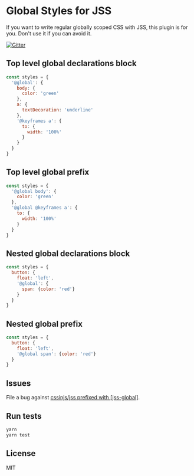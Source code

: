 # Global Styles for JSS

If you want to write regular globally scoped CSS with JSS, this plugin is for you. Don't use it if you can avoid it.

[![Gitter](https://badges.gitter.im/JoinChat.svg)](https://gitter.im/cssinjs/lobby)

## Top level global declarations block

```javascript
const styles = {
  '@global': {
    body: {
      color: 'green'
    },
    a: {
      textDecoration: 'underline'
    },
    '@keyframes a': {
      to: {
        width: '100%'
      }
    }
  }
}
```

## Top level global prefix

```javascript
const styles = {
  '@global body': {
    color: 'green'
  },
  '@global @keyframes a': {
    to: {
      width: '100%'
    }
  }
}
```

## Nested global declarations block

```javascript
const styles = {
  button: {
    float: 'left',
    '@global': {
      span: {color: 'red'}
    }
  }
}
```

## Nested global prefix

```javascript
const styles = {
  button: {
    float: 'left',
    '@global span': {color: 'red'}
  }
}
```

## Issues

File a bug against [cssinjs/jss prefixed with \[jss-global\]](https://github.com/cssinjs/jss/issues/new?title=[jss-global]%20).

## Run tests

```bash
yarn
yarn test
```

## License

MIT
